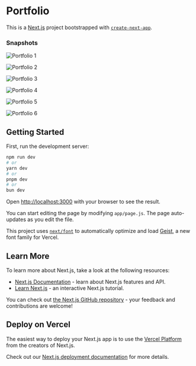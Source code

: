 <h1>Portfolio</h1>

This is a [Next.js](https://nextjs.org) project bootstrapped with [`create-next-app`](https://github.com/vercel/next.js/tree/canary/packages/create-next-app).

<h3>Snapshots</h3>

![Portfolio 1](https://github.com/user-attachments/assets/d8c9097d-01b9-440f-add0-ac8c717d5ec8)

![Portfolio 2](https://github.com/user-attachments/assets/51ca7999-0a57-4036-bc63-20725fec5f12)

![Portfolio 3](https://github.com/user-attachments/assets/1cdd6da0-02d1-4dc2-95da-81e169a28b5a)

![Portfolio 4](https://github.com/user-attachments/assets/274b3504-4693-42f2-8e37-1ddd657563b5)

![Portfolio 5](https://github.com/user-attachments/assets/9c320d26-b5ef-4d2e-823e-ff36967b3b57)

![Portfolio 6](https://github.com/user-attachments/assets/628b0e36-b661-47e3-96c3-1b621ddc16a7)

## Getting Started

First, run the development server:

```bash
npm run dev
# or
yarn dev
# or
pnpm dev
# or
bun dev
```

Open [http://localhost:3000](http://localhost:3000) with your browser to see the result.

You can start editing the page by modifying `app/page.js`. The page auto-updates as you edit the file.

This project uses [`next/font`](https://nextjs.org/docs/app/building-your-application/optimizing/fonts) to automatically optimize and load [Geist](https://vercel.com/font), a new font family for Vercel.

## Learn More

To learn more about Next.js, take a look at the following resources:

- [Next.js Documentation](https://nextjs.org/docs) - learn about Next.js features and API.
- [Learn Next.js](https://nextjs.org/learn) - an interactive Next.js tutorial.

You can check out [the Next.js GitHub repository](https://github.com/vercel/next.js) - your feedback and contributions are welcome!

## Deploy on Vercel

The easiest way to deploy your Next.js app is to use the [Vercel Platform](https://vercel.com/new?utm_medium=default-template&filter=next.js&utm_source=create-next-app&utm_campaign=create-next-app-readme) from the creators of Next.js.

Check out our [Next.js deployment documentation](https://nextjs.org/docs/app/building-your-application/deploying) for more details.
